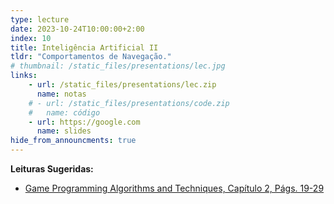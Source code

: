 ```yaml
---
type: lecture
date: 2023-10-24T10:00:00+2:00
index: 10
title: Inteligência Artificial II
tldr: "Comportamentos de Navegação."
# thumbnail: /static_files/presentations/lec.jpg
links: 
    - url: /static_files/presentations/lec.zip
      name: notas
    # - url: /static_files/presentations/code.zip
    #   name: código
    - url: https://google.com
      name: slides
hide_from_announcments: true
---
```

**Leituras Sugeridas:**
- [Game Programming Algorithms and Techniques, Capítulo 2, Págs. 19-29](https://gameprogrammingpatterns.com/game-loop.html)
